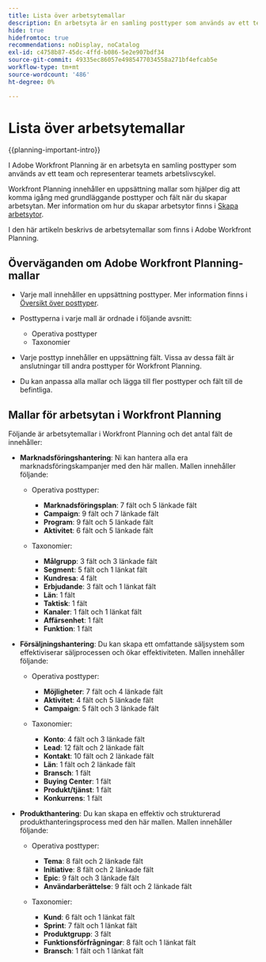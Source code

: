 ```yaml
---
title: Lista över arbetsytemallar
description: En arbetsyta är en samling posttyper som används av ett team och representerar teamets arbetslivscykel. Adobe Workfront Planning innehåller en uppsättning mallar som hjälper dig att komma igång med grundläggande posttyper och fält när du skapar arbetsytan.
hide: true
hidefromtoc: true
recommendations: noDisplay, noCatalog
exl-id: c4758b87-45dc-4ffd-b086-5e2e907bdf34
source-git-commit: 49335ec86057e4985477034558a271bf4efcab5e
workflow-type: tm+mt
source-wordcount: '486'
ht-degree: 0%

---
```


<!--update the metadata with real information when making this available in TOC and in the left nav:
---
title: List of available workspace templates
description: You can use templates to create workspaces. This article provides a list of available workspace templates
hidefromtoc: yes
hide: yes
author: Alina
feature: Work Management
role: User
---

-->

# Lista över arbetsytemallar

{{planning-important-intro}}

I Adobe Workfront Planning är en arbetsyta en samling posttyper som används av ett team och representerar teamets arbetslivscykel.

Workfront Planning innehåller en uppsättning mallar som hjälper dig att komma igång med grundläggande posttyper och fält när du skapar arbetsytan. Mer information om hur du skapar arbetsytor finns i [Skapa arbetsytor](../architecture/create-workspaces.md).

I den här artikeln beskrivs de arbetsytemallar som finns i Adobe Workfront Planning.

## Överväganden om Adobe Workfront Planning-mallar

* Varje mall innehåller en uppsättning posttyper. Mer information finns i [Översikt över posttyper](../architecture/overview-of-record-types-and-taxonomies.md).
* Posttyperna i varje mall är ordnade i följande avsnitt:

   * Operativa posttyper
   * Taxonomier
* Varje posttyp innehåller en uppsättning fält. Vissa av dessa fält är anslutningar till andra posttyper för Workfront Planning.
* Du kan anpassa alla mallar och lägga till fler posttyper och fält till de befintliga.

<!-- I modeled this article by the "List of available Blueprints" and that articles does not have an Access area

## Access requirements

You must have the following: 

<table style="table-layout:auto">
 <col>
 </col>
 <col>
 </col>
 <tbody>
  <tr>
   <td role="rowheader"><p>Adobe Workfront plan*</p></td>
   <td>
<p>Any</p>
<!--the above is only for closed beta; when going to GA - activate the following plans:    
<p>Current plan: Prime and Ultimate</p>
<p>Legacy plan: Enterprise</p>->
   </td>
  </tr>
  <tr>
   <td role="rowheader"><p>Adobe Workfront license*</p></td>
   <td>
   <p>Any</p> 
  <p>For more information, see <a href="../../administration-and-setup/add-users/access-levels-and-object-permissions/wf-licenses.md" class="MCXref xref">Adobe Workfront licenses overview</a>.</p> </td>
  </tr>
  <tr>
   <td role="rowheader"><p>Product</p></td>
   <td>
   <p> Adobe Workfront</p> </td>
  </tr>
  <tr>
   <td role="rowheader">Access level*</td>
   <td> <p>Any</p>  
</td>
  </tr>
<tr>
   <td role="rowheader">Layout template</td>
   <td> <p>Your system administrator must add the Maestro area in your layout template. For information, see the "Enable Maestro for the users in your Workfront instance" section in the article <a href="../maestro/maestro-overview.md">Adobe Maestro overview</a>. </p>  
</td>
  </tr>
 </tbody>
</table>

>[!NOTE]
>
>*If you don't have access, ask your Workfront administrator if they set additional restrictions in your access level. For information on how a Workfront administrator can change your access level, see [Create or modify custom access levels](../administration-and-setup/add-users/configure-and-grant-access/create-modify-access-levels.md).

-->

## Mallar för arbetsytan i Workfront Planning

Följande är arbetsytemallar i Workfront Planning och det antal fält de innehåller:

* **Marknadsföringshantering**: Ni kan hantera alla era marknadsföringskampanjer med den här mallen. Mallen innehåller följande:

   * Operativa posttyper:

      * **Marknadsföringsplan**: 7 fält och 5 länkade fält
      * **Campaign**: 9 fält och 7 länkade fält
      * **Program**: 9 fält och 5 länkade fält
      * **Aktivitet**: 6 fält och 5 länkade fält
   * Taxonomier:
      * **Målgrupp**: 3 fält och 3 länkade fält
      * **Segment**: 5 fält och 1 länkat fält
      * **Kundresa**: 4 fält
      * **Erbjudande**: 3 fält och 1 länkat fält
      * **Län**: 1 fält
      * **Taktisk**: 1 fält
      * **Kanaler**: 1 fält och 1 länkat fält
      * **Affärsenhet**: 1 fält
      * **Funktion**: 1 fält

* **Försäljningshantering**: Du kan skapa ett omfattande säljsystem som effektiviserar säljprocessen och ökar effektiviteten. Mallen innehåller följande:

   * Operativa posttyper:

      * **Möjligheter**: 7 fält och 4 länkade fält
      * **Aktivitet**: 4 fält och 5 länkade fält
      * **Campaign**: 5 fält och 3 länkade fält
   * Taxonomier:
      * **Konto**: 4 fält och 3 länkade fält
      * **Lead**: 12 fält och 2 länkade fält
      * **Kontakt**: 10 fält och 2 länkade fält
      * **Län**: 1 fält och 2 länkade fält
      * **Bransch**: 1 fält
      * **Buying Center**: 1 fält
      * **Produkt/tjänst**: 1 fält
      * **Konkurrens**: 1 fält

* **Produkthantering**: Du kan skapa en effektiv och strukturerad produkthanteringsprocess med den här mallen. Mallen innehåller följande:

   * Operativa posttyper:

      * **Tema**: 8 fält och 2 länkade fält
      * **Initiative**: 8 fält och 2 länkade fält
      * **Epic**: 9 fält och 3 länkade fält
      * **Användarberättelse**: 9 fält och 2 länkade fält

   * Taxonomier:

      * **Kund**: 6 fält och 1 länkat fält
      * **Sprint**: 7 fält och 1 länkat fält
      * **Produktgrupp**: 3 fält
      * **Funktionsförfrågningar**: 8 fält och 1 länkat fält
      * **Bransch**: 1 fält och 1 länkat fält
